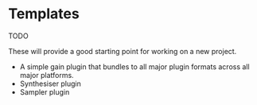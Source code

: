 # Templates

TODO

These will provide a good starting point for working on a new project.

-   A simple gain plugin that bundles to all major plugin formats across all major platforms.
-   Synthesiser plugin
-   Sampler plugin
